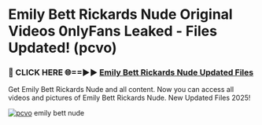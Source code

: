 # Emily Bett Rickards Nude Original Videos 0nlyFans Leaked - Files Updated! (pcvo)

<h3>🔴 CLICK HERE 🌐==►► <a href="https://tinyurl.com/4mcuefdz" rel="nofollow">Emily Bett Rickards Nude Updated Files</a></h3>

Get Emily Bett Rickards Nude and all content. Now you can access all videos and pictures of Emily Bett Rickards Nude. New Updated Files 2025!

[![pcvo](https://i.imgur.com/StAQSOY.gif)](https://tinyurl.com/4mcuefdz)
emily bett nude